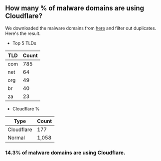 ## How many % of malware domains are using Cloudflare?


We downloaded the malware domains from [here](https://urlhaus.abuse.ch) and filter out duplicates.
Here's the result.


[//]: # (start replacement)


- Top 5 TLDs

| TLD | Count |
| --- | --- |
| com | 785 |
| net | 64 |
| org | 49 |
| br | 40 |
| za | 23 |


- Cloudflare %

| Type | Count |
| --- | --- |
| Cloudflare | 177 |
| Normal | 1,058 |


### 14.3% of malware domains are using Cloudflare.